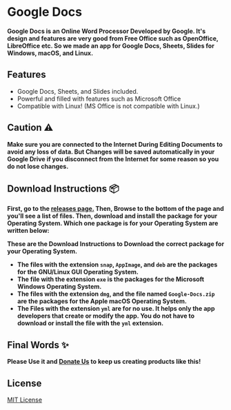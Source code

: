 # Google Docs
**Google Docs is an Online Word Processor Developed by Google. It's design and features are very good from Free Office such as OpenOffice, LibreOffice etc. So we made an app for Google Docs, Sheets, Slides for Windows, macOS, and Linux.**

## Features
- Google Docs, Sheets, and Slides included.
- Powerful and filled with features such as Microsoft Office
- Compatible with Linux! (MS Office is not compatible with Linux.)

## Caution ⚠️
**Make sure you are connected to the Internet During Editing Documents to avoid any loss of data. But Changes will be saved automatically in your Google Drive if you disconnect from the Internet for some reason so you do not lose changes.**

## Download Instructions 📦
**First, go to the [releases page.](https://github.com/Comp-Labs/Google-Docs/releases) Then, Browse to the bottom of the page and you'll see a list of files. Then, download and install the package for your Operating System. Which one package is for your Operating System are written below:**

**These are the Download Instructions to Download the correct package for your Operating System.**

- **The files with the extension `snap`, `AppImage`, and `deb` are the packages for the GNU/Linux GUI Operating System.**
- **The file with the extension `exe` is the packages for the Microsoft Windows Operating System.**
- **The files with the extension `dmg`, and the file named `Google-Docs.zip` are the packages for the Apple macOS Operating System.**
- **The Files with the extension `yml` are for no use. It helps only the app developers that create or modify the app. You do not have to download or install the file with the `yml` extension.**

## Final Words ✨
**Please Use it and [Donate Us](https://complabs.in/donate-us) to keep us creating products like this!**

## License
[MIT License](LICENSE.md)
